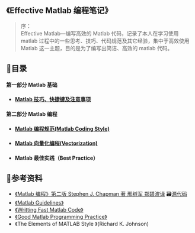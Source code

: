 ## 《Effective Matlab 编程笔记》

> 序：  
> Effective Matlab—编写高效的 Matlab 代码，记录了本人在学习使用 matlab 过程中的一些思考、技巧、代码规范及其它经验，集中于高效使用 Matlab 这一主题，目的是为了编写出简洁、高效的 matlab 代码。

## 📑目录

#### 第一部分 Matlab 基础

* #### [Matlab 技巧、快捷键及注意事项](/docs/matlab技巧_快捷键_注意事项.md)

#### 第二部分 Matlab 编程

* #### [Matlab 编程规范\(Matlab Coding Style\)](/docs/Matlab编程规范.md)
* #### [Matlab 向量化编程\(Vectorization\)](/docs/Matlab向量化编程.md)
* #### Matlab 最佳实践（Best Practice）

## 🔎参考资料

* [《Matlab 编程》第二版 Stephen J. Chapman 著 邢树军 郑碧波译](/assets/Matlab编程%28第二版%29.pdf)   🗃[源代码](/assets/《Matlab编程》源码)
* [《Matlab Guidelines》]()
* [《Writting Fast Matlab Code》]()
* [《Good Matlab Programming Practice》]()
* 《The Elements of MATLAB Style 》\(Richard K. Johnson\)



